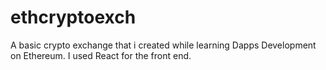 # ethcryptoexch
A basic crypto exchange that i created while learning Dapps Development on Ethereum. I used React for the front end. 
